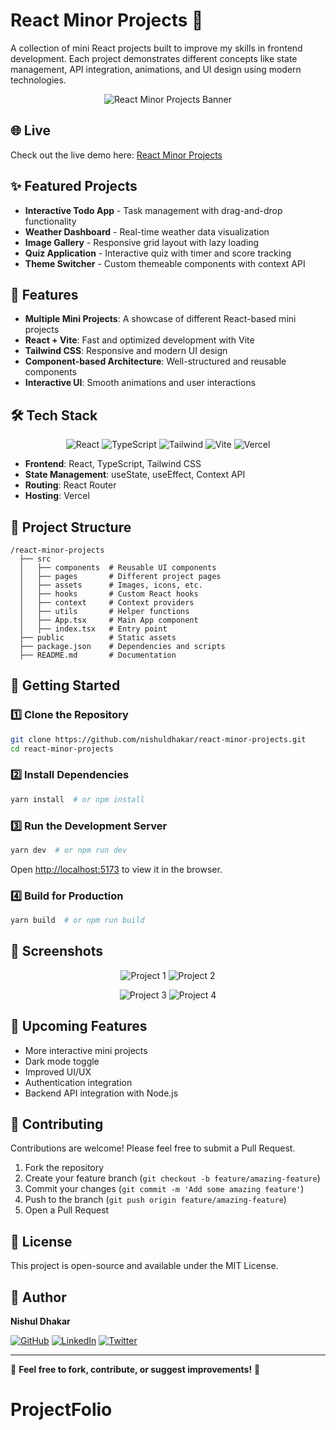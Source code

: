 # React Minor Projects 🚀

A collection of mini React projects built to improve my skills in frontend development. Each project demonstrates different concepts like state management, API integration, animations, and UI design using modern technologies.

<p align="center">
  <img src="/api/placeholder/800/400" alt="React Minor Projects Banner" />
</p>

## 🌐 Live 

Check out the live demo here: [React Minor Projects](https://react-minor-projects-five.vercel.app/)

## ✨ Featured Projects

- **Interactive Todo App** - Task management with drag-and-drop functionality
- **Weather Dashboard** - Real-time weather data visualization
- **Image Gallery** - Responsive grid layout with lazy loading
- **Quiz Application** - Interactive quiz with timer and score tracking
- **Theme Switcher** - Custom themeable components with context API

## 📌 Features

- **Multiple Mini Projects**: A showcase of different React-based mini projects
- **React + Vite**: Fast and optimized development with Vite
- **Tailwind CSS**: Responsive and modern UI design
- **Component-based Architecture**: Well-structured and reusable components
- **Interactive UI**: Smooth animations and user interactions

## 🛠️ Tech Stack

<p align="center">
  <img src="https://img.shields.io/badge/React-20232A?style=for-the-badge&logo=react&logoColor=61DAFB" alt="React" />
  <img src="https://img.shields.io/badge/TypeScript-007ACC?style=for-the-badge&logo=typescript&logoColor=white" alt="TypeScript" />
  <img src="https://img.shields.io/badge/Tailwind_CSS-38B2AC?style=for-the-badge&logo=tailwind-css&logoColor=white" alt="Tailwind" />
  <img src="https://img.shields.io/badge/Vite-B73BFE?style=for-the-badge&logo=vite&logoColor=FFD62E" alt="Vite" />
  <img src="https://img.shields.io/badge/Vercel-000000?style=for-the-badge&logo=vercel&logoColor=white" alt="Vercel" />
</p>

- **Frontend**: React, TypeScript, Tailwind CSS
- **State Management**: useState, useEffect, Context API
- **Routing**: React Router
- **Hosting**: Vercel

## 📂 Project Structure

```
/react-minor-projects
  ├── src
  │   ├── components  # Reusable UI components
  │   ├── pages       # Different project pages
  │   ├── assets      # Images, icons, etc.
  │   ├── hooks       # Custom React hooks
  │   ├── context     # Context providers
  │   ├── utils       # Helper functions
  │   ├── App.tsx     # Main App component
  │   ├── index.tsx   # Entry point
  ├── public          # Static assets
  ├── package.json    # Dependencies and scripts
  ├── README.md       # Documentation
```

## 🚀 Getting Started

### 1️⃣ Clone the Repository

```bash
git clone https://github.com/nishuldhakar/react-minor-projects.git
cd react-minor-projects
```

### 2️⃣ Install Dependencies

```bash
yarn install  # or npm install
```

### 3️⃣ Run the Development Server

```bash
yarn dev  # or npm run dev
```

Open [http://localhost:5173](http://localhost:5173) to view it in the browser.

### 4️⃣ Build for Production

```bash
yarn build  # or npm run build
```

## 📸 Screenshots

<p align="center">
  <img src="/api/placeholder/400/250" alt="Project 1" />
  <img src="/api/placeholder/400/250" alt="Project 2" />
</p>

<p align="center">
  <img src="/api/placeholder/400/250" alt="Project 3" />
  <img src="/api/placeholder/400/250" alt="Project 4" />
</p>

## 🎯 Upcoming Features

- More interactive mini projects
- Dark mode toggle
- Improved UI/UX
- Authentication integration
- Backend API integration with Node.js

## 🤝 Contributing

Contributions are welcome! Please feel free to submit a Pull Request.

1. Fork the repository
2. Create your feature branch (`git checkout -b feature/amazing-feature`)
3. Commit your changes (`git commit -m 'Add some amazing feature'`)
4. Push to the branch (`git push origin feature/amazing-feature`)
5. Open a Pull Request

## 📜 License

This project is open-source and available under the MIT License.

## 👤 Author

**Nishul Dhakar**

<p>
  <a href="https://github.com/nishuldhakar"><img src="https://img.shields.io/badge/GitHub-100000?style=for-the-badge&logo=github&logoColor=white" alt="GitHub" /></a>
  <a href="https://linkedin.com/in/nishuldhakar"><img src="https://img.shields.io/badge/LinkedIn-0077B5?style=for-the-badge&logo=linkedin&logoColor=white" alt="LinkedIn" /></a>
  <a href="https://twitter.com/nishuldhakar"><img src="https://img.shields.io/badge/Twitter-1DA1F2?style=for-the-badge&logo=twitter&logoColor=white" alt="Twitter" /></a>
</p>

---

🚀 **Feel free to fork, contribute, or suggest improvements!** 🎉
# ProjectFolio
